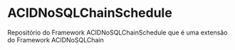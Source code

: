 # ACIDNoSQLChainSchedule
Repositório do Framework ACIDNoSQLChainSchedule que é uma extensão do Framework ACIDNoSQLChain
